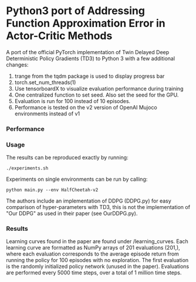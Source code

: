 # Python3 port of Addressing Function Approximation Error in Actor-Critic Methods

A port of the official PyTorch implementation of Twin Delayed Deep Deterministic Policy Gradients (TD3) to Python 3 with a few additional changes:

1. trange from the tqdm package is used to display progress bar
2. torch.set_num_threads(1)
3. Use tensorboardX to visualize evaluation performance during training
4. One centralized function to set seed. Also set the seed for the GPU.
5. Evaluation is run for 100 instead of 10 episodes.
6. Performance is tested on the v2 version of OpenAI Mujoco environments instead of v1

### Performance

### Usage
The results can be reproduced exactly by running:
```
./experiments.sh
```
Experiments on single environments can be run by calling:
```
python main.py --env HalfCheetah-v2
```

The authors include an implementation of DDPG (DDPG.py) for easy comparison of hyper-parameters with TD3, this is not the implementation of "Our DDPG" as used in their paper (see OurDDPG.py).

### Results
Learning curves found in the paper are found under /learning_curves. Each learning curve are formatted as NumPy arrays of 201 evaluations (201,), where each evaluation corresponds to the average episode return from running the policy for 100 episodes with no exploration. The first evaluation is the randomly initialized policy network (unused in the paper). Evaluations are performed every 5000 time steps, over a total of 1 million time steps.
